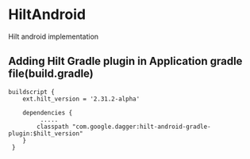 # HiltAndroid
Hilt android implementation

## Adding Hilt Gradle plugin in Application gradle file(build.gradle)

```
buildscript {
    ext.hilt_version = '2.31.2-alpha'

    dependencies {
         .....
        classpath "com.google.dagger:hilt-android-gradle-plugin:$hilt_version"
    }
 }

```
